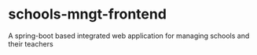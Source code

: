 # schools-mngt-frontend
A spring-boot based integrated web application for managing schools and their teachers
